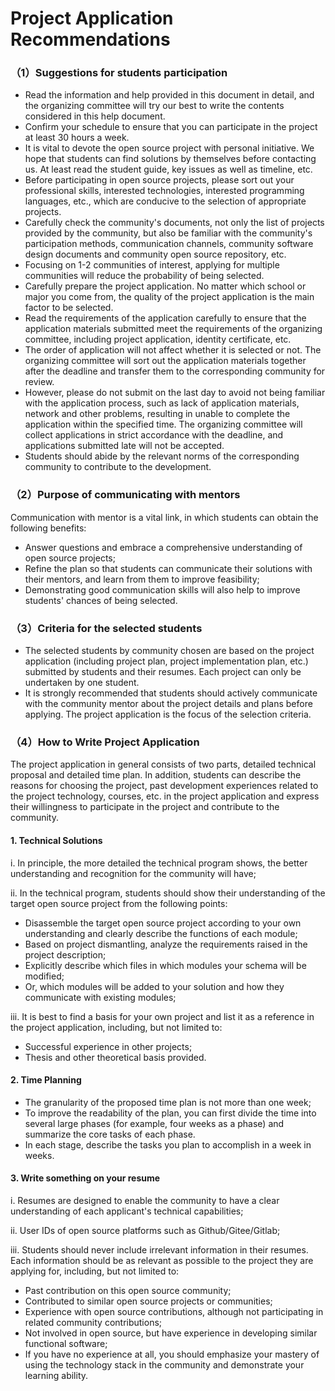 # Project Application Recommendations



### （1）Suggestions for students participation

- Read the information and help provided in this document in detail, and the organizing committee will try our best to write the contents considered in this help document.
- Confirm your schedule to ensure that you can participate in the project at least 30 hours a week.
- It is vital to devote the open source project with personal initiative. We hope that students can find solutions by themselves before contacting us. At least read the student guide, key issues as well as timeline, etc.
- Before participating in open source projects, please sort out your professional skills, interested technologies, interested programming languages, etc., which are conducive to the selection of appropriate projects.
- Carefully check the community's documents, not only the list of projects provided by the community, but also be familiar with the community's participation methods, communication channels, community software design documents and community open source repository, etc.
- Focusing on 1-2 communities of interest, applying for multiple communities will reduce the probability of being selected.
- Carefully prepare the project application. No matter which school or major you come from, the quality of the project application is the main factor to be selected.
- Read the requirements of the application carefully to ensure that the application materials submitted meet the requirements of the organizing committee, including project application, identity certificate, etc.
- The order of application will not affect whether it is selected or not. The organizing committee will sort out the application materials together after the deadline and transfer them to the corresponding community for review.
- However, please do not submit on the last day to avoid not being familiar with the application process, such as lack of application materials, network and other problems, resulting in unable to complete the application within the specified time. The organizing committee will collect applications in strict accordance with the deadline, and applications submitted late will not be accepted.
- Students should abide by the relevant norms of the corresponding community to contribute to the development.



### （2）Purpose of communicating with mentors

Communication with mentor is a vital link, in which students can obtain the following benefits:

- Answer questions and embrace a comprehensive understanding of open source projects;
- Refine the plan so that students can communicate their solutions with their mentors, and learn from them to improve feasibility;
- Demonstrating good communication skills will also help to improve students' chances of being selected.



### （3）Criteria for the selected students

- The selected students by community chosen are based on the project application (including project plan, project implementation plan, etc.) submitted by students and their resumes. Each project can only be undertaken by one student.
- It is strongly recommended that students should actively communicate with the community mentor about the project details and plans before applying. The project application is the focus of the selection criteria.



### （4）How to Write Project Application

The project application in general consists of two parts, detailed technical proposal and detailed time plan. In addition, students can describe the reasons for choosing the project, past development experiences related to the project technology, courses, etc. in the project application and express their willingness to participate in the project and contribute to the community.



#### 1. Technical Solutions

i. In principle, the more detailed the technical program shows, the better understanding and recognition for the community will have;

ii. In the technical program, students should show their understanding of the target open source project from the following points:

  - Disassemble the target open source project according to your own understanding and clearly describe the functions of each module;
  - Based on project dismantling, analyze the requirements raised in the project description;
  - Explicitly describe which files in which modules your schema will be modified;
  - Or, which modules will be added to your solution and how they communicate with existing modules;

iii. It is best to find a basis for your own project and list it as a reference in the project application, including, but not limited to:

  - Successful experience in other projects;
  - Thesis and other theoretical basis provided.



#### 2. Time Planning

- The granularity of the proposed time plan is not more than one week;
- To improve the readability of the plan, you can first divide the time into several large phases (for example, four weeks as a phase) and summarize the core tasks of each phase.
- In each stage, describe the tasks you plan to accomplish in a week in weeks.



#### 3. Write something on your resume

i. Resumes are designed to enable the community to have a clear understanding of each applicant's technical capabilities;

ii. User IDs of open source platforms such as Github/Gitee/Gitlab;

iii. Students should never include irrelevant information in their resumes. Each information should be as relevant as possible to the project they are applying for, including, but not limited to:

  - Past contribution on this open source community;
- Contributed to similar open source projects or communities;
- Experience with open source contributions, although not participating in related community contributions;
- Not involved in open source, but have experience in developing similar functional software;
- If you have no experience at all, you should emphasize your mastery of using the technology stack in the community and demonstrate your learning ability.
